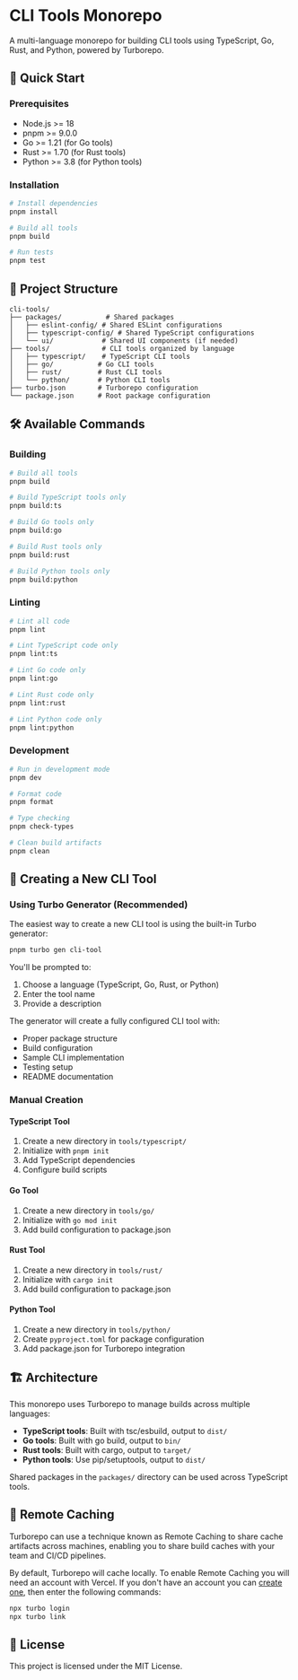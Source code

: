 # CLI Tools Monorepo

A multi-language monorepo for building CLI tools using TypeScript, Go, Rust, and Python, powered by Turborepo.

## 🚀 Quick Start

### Prerequisites

- Node.js >= 18
- pnpm >= 9.0.0
- Go >= 1.21 (for Go tools)
- Rust >= 1.70 (for Rust tools)
- Python >= 3.8 (for Python tools)

### Installation

```bash
# Install dependencies
pnpm install

# Build all tools
pnpm build

# Run tests
pnpm test
```

## 📁 Project Structure

```
cli-tools/
├── packages/           # Shared packages
│   ├── eslint-config/ # Shared ESLint configurations
│   ├── typescript-config/ # Shared TypeScript configurations
│   └── ui/            # Shared UI components (if needed)
├── tools/             # CLI tools organized by language
│   ├── typescript/    # TypeScript CLI tools
│   ├── go/           # Go CLI tools
│   ├── rust/         # Rust CLI tools
│   └── python/       # Python CLI tools
├── turbo.json        # Turborepo configuration
└── package.json      # Root package configuration
```

## 🛠️ Available Commands

### Building

```bash
# Build all tools
pnpm build

# Build TypeScript tools only
pnpm build:ts

# Build Go tools only
pnpm build:go

# Build Rust tools only
pnpm build:rust

# Build Python tools only
pnpm build:python
```

### Linting

```bash
# Lint all code
pnpm lint

# Lint TypeScript code only
pnpm lint:ts

# Lint Go code only
pnpm lint:go

# Lint Rust code only
pnpm lint:rust

# Lint Python code only
pnpm lint:python
```

### Development

```bash
# Run in development mode
pnpm dev

# Format code
pnpm format

# Type checking
pnpm check-types

# Clean build artifacts
pnpm clean
```

## 🔧 Creating a New CLI Tool

### Using Turbo Generator (Recommended)

The easiest way to create a new CLI tool is using the built-in Turbo generator:

```bash
pnpm turbo gen cli-tool
```

You'll be prompted to:
1. Choose a language (TypeScript, Go, Rust, or Python)
2. Enter the tool name
3. Provide a description

The generator will create a fully configured CLI tool with:
- Proper package structure
- Build configuration
- Sample CLI implementation
- Testing setup
- README documentation

### Manual Creation

#### TypeScript Tool

1. Create a new directory in `tools/typescript/`
2. Initialize with `pnpm init`
3. Add TypeScript dependencies
4. Configure build scripts

#### Go Tool

1. Create a new directory in `tools/go/`
2. Initialize with `go mod init`
3. Add build configuration to package.json

#### Rust Tool

1. Create a new directory in `tools/rust/`
2. Initialize with `cargo init`
3. Add build configuration to package.json

#### Python Tool

1. Create a new directory in `tools/python/`
2. Create `pyproject.toml` for package configuration
3. Add package.json for Turborepo integration

## 🏗️ Architecture

This monorepo uses Turborepo to manage builds across multiple languages:

- **TypeScript tools**: Built with tsc/esbuild, output to `dist/`
- **Go tools**: Built with go build, output to `bin/`
- **Rust tools**: Built with cargo, output to `target/`
- **Python tools**: Use pip/setuptools, output to `dist/`

Shared packages in the `packages/` directory can be used across TypeScript tools.

## 🚀 Remote Caching

Turborepo can use a technique known as Remote Caching to share cache artifacts across machines, enabling you to share build caches with your team and CI/CD pipelines.

By default, Turborepo will cache locally. To enable Remote Caching you will need an account with Vercel. If you don't have an account you can [create one](https://vercel.com/signup), then enter the following commands:

```bash
npx turbo login
npx turbo link
```

## 📝 License

This project is licensed under the MIT License.